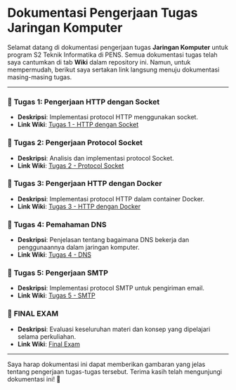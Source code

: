 # Dokumentasi Pengerjaan Tugas Jaringan Komputer 

Selamat datang di dokumentasi pengerjaan tugas **Jaringan Komputer** untuk program S2 Teknik Informatika di PENS. Semua dokumentasi tugas telah saya cantumkan di tab **Wiki** dalam repository ini. Namun, untuk mempermudah, berikut saya sertakan link langsung menuju dokumentasi masing-masing tugas.

---

### 📌 **Tugas 1: Pengerjaan HTTP dengan Socket**
- **Deskripsi**: Implementasi protocol HTTP menggunakan socket.
- **Link Wiki**: [Tugas 1 - HTTP dengan Socket](https://github.com/ikbrath/Jaringan-Komputer/wiki/Protocol-HTTP.cap)

### 📌 **Tugas 2: Pengerjaan Protocol Socket**
- **Deskripsi**: Analisis dan implementasi protocol Socket.
- **Link Wiki**: [Tugas 2 - Protocol Socket](https://github.com/ikbrath/Jaringan-Komputer/wiki/Analisis-Protocol-Socket)

### 📌 **Tugas 3: Pengerjaan HTTP dengan Docker**
- **Deskripsi**: Implementasi protocol HTTP dalam container Docker.
- **Link Wiki**: [Tugas 3 - HTTP dengan Docker](https://github.com/ikbrath/Jaringan-Komputer.wiki.git)

### 📌 **Tugas 4: Pemahaman DNS**
- **Deskripsi**: Penjelasan tentang bagaimana DNS bekerja dan penggunaannya dalam jaringan komputer.
- **Link Wiki**: [Tugas 4 - DNS](https://github.com/ikbrath/Jaringan-Komputer/wiki/DNS)

### 📌 **Tugas 5: Pengerjaan SMTP**
- **Deskripsi**: Implementasi protocol SMTP untuk pengiriman email.
- **Link Wiki**: [Tugas 5 - SMTP](https://github.com/ikbrath/Jaringan-Komputer/wiki/SMTP)

### 📌 **FINAL EXAM**
- **Deskripsi**: Evaluasi keseluruhan materi dan konsep yang dipelajari selama perkuliahan.
- **Link Wiki**: [Final Exam](https://github.com/ikbrath/Jaringan-Komputer/wiki/FINAL-EXAM)

---

Saya harap dokumentasi ini dapat memberikan gambaran yang jelas tentang pengerjaan tugas-tugas tersebut. Terima kasih telah mengunjungi dokumentasi ini! 🚀
